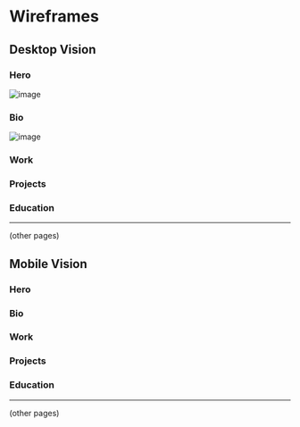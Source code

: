 # Wireframes

## Desktop Vision

### Hero
![image](https://github.com/BenTaylor25/WebPortfolio2024/assets/97246704/334a1bb6-3eca-461b-9117-901b6659d220)

### Bio
![image](https://github.com/BenTaylor25/WebPortfolio2024/assets/97246704/d38adc8b-663c-483a-bb2f-9b36e49cffcb)

### Work

### Projects

### Education

---

(other pages)


## Mobile Vision

### Hero

### Bio

### Work

### Projects

### Education

---

(other pages)
